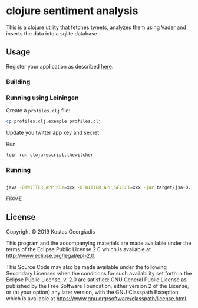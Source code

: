 # clojure sentiment analysis 

This is a clojure utility that fetches tweets, analyzes them using 
[Vader](https://github.com/apanimesh061/VaderSentimentJava) and inserts the data into a sqlite database.

## Usage

Register your application as described [here](https://developer.twitter.com/en/docs/basics/apps/overview).

### Building

### Running using Leiningen

Create a `profiles.clj` file:

```sh
cp profiles.clj.example profiles.clj
```

Update you twitter app key and secret

Run

```sh
lein run clojurescript,thewitcher
```

### Running 

```sh

```


```sh
java -DTWITTER_APP_KEY=xxx -DTWITTER_APP_SECRET=xxx -jar target/jsa-0.1.0-SNAPSHOT-standalone.jar clojurescript,thewitcher
```




FIXME

## License

Copyright © 2019 Kostas Georgiadis

This program and the accompanying materials are made available under the
terms of the Eclipse Public License 2.0 which is available at
http://www.eclipse.org/legal/epl-2.0.

This Source Code may also be made available under the following Secondary
Licenses when the conditions for such availability set forth in the Eclipse
Public License, v. 2.0 are satisfied: GNU General Public License as published by
the Free Software Foundation, either version 2 of the License, or (at your
option) any later version, with the GNU Classpath Exception which is available
at https://www.gnu.org/software/classpath/license.html.
